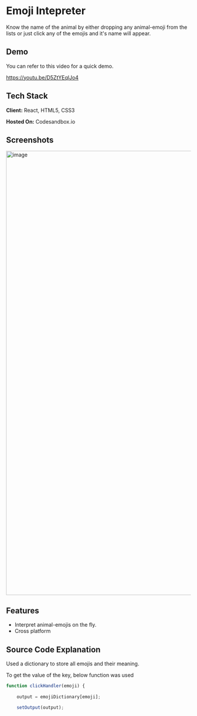 
# Emoji Intepreter

Know the name of the animal by either dropping any animal-emoji from the lists or just click any of the emojis and it's name will appear.


## Demo

You can refer to this video for a quick demo.

https://youtu.be/D5ZtYEqlJo4
## Tech Stack

**Client:** React, HTML5, CSS3

**Hosted On:** Codesandbox.io



## Screenshots
<img width="1208" alt="image" src="https://user-images.githubusercontent.com/114881862/210005321-e05d8980-3158-486e-b639-5b8f2d81c47b.png">




## Features

- Interpret animal-emojis on the fly.
- Cross platform


## Source Code Explanation

Used a dictionary to store all emojis and their meaning.

To get the value of the key, below function was used 

```javascript
function clickHandler(emoji) {
    
    output = emojiDictionary[emoji];

    setOutput(output);
```


